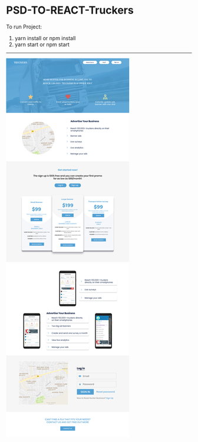 # PSD-TO-REACT-Truckers 
To run Project:

1. yarn install or npm install
2. yarn start or npm start

-----------------------------------------------------------------------


![PSD IMAGE:](/resources/web-page-2.png)

